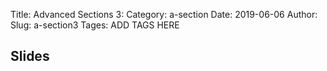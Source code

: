 Title: Advanced Sections 3:
Category: a-section
Date: 2019-06-06
Author: 
Slug: a-section3
Tages: ADD TAGS HERE


## Slides
<!-- - [PDF | Lecture 1: Description]({attach}presentation/Lecture1_Data.pdf) -->